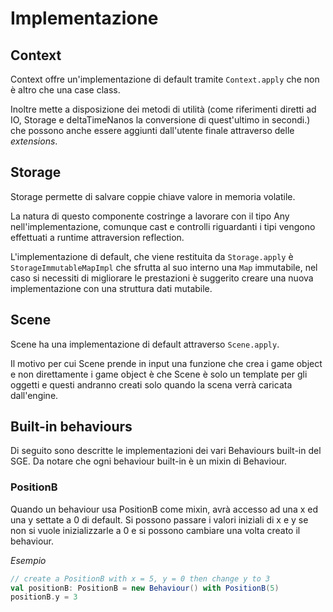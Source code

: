 # Implementazione

## Context
Context offre un'implementazione di default tramite `Context.apply` che non è altro che una case class.

Inoltre mette a disposizione dei metodi di utilità (come riferimenti diretti ad IO, Storage e deltaTimeNanos la conversione di quest'ultimo in secondi.) che possono anche essere aggiunti dall'utente finale attraverso delle *extensions*.

## Storage
Storage permette di salvare coppie chiave valore in memoria volatile.

La natura di questo componente costringe a lavorare con il tipo Any nell'implementazione, comunque cast e controlli riguardanti i tipi vengono effettuati a runtime attraversion reflection.

L'implementazione di default, che viene restituita da `Storage.apply` è `StorageImmutableMapImpl` che sfrutta al suo interno una `Map` immutabile, nel caso si necessiti di migliorare le prestazioni è suggerito creare una nuova implementazione con una struttura dati mutabile.

## Scene
Scene ha una implementazione di default attraverso `Scene.apply`.

Il motivo per cui Scene prende in input una funzione che crea i game object e non direttamente i game object è che Scene è solo un template per gli oggetti e questi andranno creati solo quando la scena verrà caricata dall'engine.

## Built-in behaviours

Di seguito sono descritte le implementazioni dei vari Behaviours built-in del SGE.
Da notare che ogni behaviour built-in è un mixin di Behaviour.

### PositionB

Quando un behaviour usa PositionB come mixin, avrà accesso ad una x ed una y settate a 0 di default.
Si possono passare i valori iniziali di x e y se non si vuole inizializzarle a 0 e si possono cambiare una volta creato il behaviour.

*Esempio*
```scala
// create a PositionB with x = 5, y = 0 then change y to 3
val positionB: PositionB = new Behaviour() with PositionB(5)
positionB.y = 3
```
